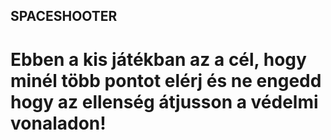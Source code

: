 ## SPACESHOOTER

# Ebben a kis játékban az a cél, hogy minél több pontot elérj és ne engedd hogy az ellenség átjusson a védelmi vonaladon!

